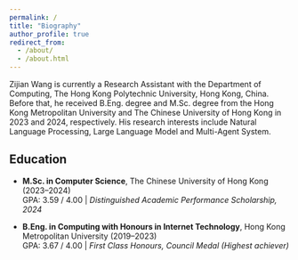 ```yaml
---
permalink: /
title: "Biography"
author_profile: true
redirect_from: 
  - /about/
  - /about.html
---
```


Zijian Wang is currently a Research Assistant with the Department of Computing, The Hong Kong Polytechnic University, Hong Kong, China. Before that, he received B.Eng. degree and M.Sc. degree from the Hong Kong Metropolitan University and The Chinese University of Hong Kong in 2023 and 2024, respectively. His research interests include Natural Language Processing, Large Language Model and Multi-Agent System.

## Education
- **M.Sc. in Computer Science**, The Chinese University of Hong Kong (2023–2024)  
  GPA: 3.59 / 4.00 | *Distinguished Academic Performance Scholarship, 2024*

- **B.Eng. in Computing with Honours in Internet Technology**, Hong Kong Metropolitan University (2019–2023)  
  GPA: 3.67 / 4.00 | *First Class Honours, Council Medal (Highest achiever)*